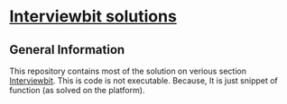 # [Interviewbit solutions](https://www.interviewbit.com) 
## General Information
This repository contains most of the solution on verious section  [Interviewbit](https://www.interviewbit.com/courses/programming/). This is code is not executable. Because, It is just snippet of function (as solved on the platform).
